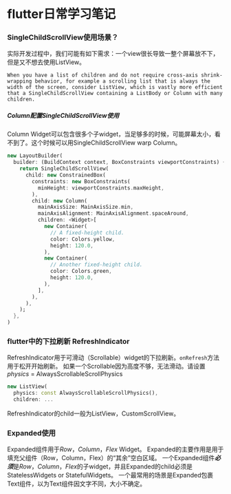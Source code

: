 # flutter日常学习笔记


### SingleChildScrollView使用场景？
实际开发过程中，我们可能有如下需求：一个view很长导致一整个屏幕放不下，但是又不想去使用ListView。

`When you have a list of children and do not require cross-axis shrink-wrapping behavior, for example a scrolling list that is always the width of the screen, consider ListView, which is vastly more efficient that a SingleChildScrollView containing a ListBody or Column with many children.`

##### Column配置SingleChildScrollView使用
Column Widget可以包含很多个子widget，当足够多的时候，可能屏幕太小，看不到了。这个时候可以用SingleChildScrollView warp Column。

```dart
new LayoutBuilder(
  builder: (BuildContext context, BoxConstraints viewportConstraints) {
    return SingleChildScrollView(
      child: new ConstrainedBox(
        constraints: new BoxConstraints(
          minHeight: viewportConstraints.maxHeight,
        ),
        child: new Column(
          mainAxisSize: MainAxisSize.min,
          mainAxisAlignment: MainAxisAlignment.spaceAround,
          children: <Widget>[
            new Container(
              // A fixed-height child.
              color: Colors.yellow,
              height: 120.0,
            ),
            new Container(
              // Another fixed-height child.
              color: Colors.green,
              height: 120.0,
            ),
          ],
        ),
      ),
    );
  },
)
```

### flutter中的下拉刷新 RefreshIndicator
RefreshIndicator用于可滑动（Scrollable）widget的下拉刷新。`onRefresh`方法用于松开开始刷新。
如果一个Scrollable因为高度不够，无法滑动。请设置 *physics* = AlwaysScrollableScrollPhysics

```dart
new ListView(
  physics: const AlwaysScrollableScrollPhysics(),
  children: ...
```
RefreshIndicator的child一般为ListView，CustomScrollView。

### Expanded使用
Expanded组件用于*Row*，*Column*，*Flex* Widget。
Expanded的主要作用是用于填充父组件（Row，Column，Flex）的“其余”空白区域。
一个Expanded组件***必须***是*Row*，*Column*，*Flex*的子widget，并且Expanded的child必须是 StatelessWidgets or StatefulWidgets。
一个最常用的场景是Expanded包裹Text组件，以为Text组件因文字不同，大小不确定。


